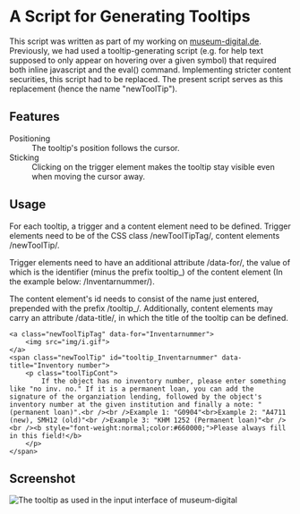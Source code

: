 # A Script for Generating Tooltips

This script was written as part of my working on [museum-digital.de](https://www.museum-digital.de). Previously, we had used a tooltip-generating script (e.g. for help text supposed to only appear on hovering over a given symbol) that required both inline javascript and the eval() command. Implementing stricter content securities, this script had to be replaced. The present script serves as this replacement (hence the name "newToolTip").

## Features

<dl>
    <dt>Positioning</dt>
    <dd>The tooltip's position follows the cursor.</dd>
    <dt>Sticking</dt>
    <dd>Clicking on the trigger element makes the tooltip stay visible even when moving the cursor away.</dd>
</dl>

## Usage

For each tooltip, a trigger and a content element need to be defined. Trigger elements need to be of the CSS class /newToolTipTag/, content elements /newToolTip/.

Trigger elements need to have an additional attribute /data-for/, the value of which is the identifier (minus the prefix tooltip\_) of the content element (In the example below: /Inventarnummer/).

The content element's id needs to consist of the name just entered, prepended with the prefix /tooltip\_/. Additionally, content elements may carry an attribute /data-title/, in which the title of the tooltip can be defined.

```
<a class="newToolTipTag" data-for="Inventarnummer">
    <img src="img/i.gif">
</a>
<span class="newToolTip" id="tooltip_Inventarnummer" data-title="Inventory number">
    <p class="toolTipCont">
        If the object has no inventory number, please enter something like "no inv. no." If it is a permanent loan, you can add the signature of the organziation lending, followed by the object's inventory number at the given institution and finally a note: "(permanent loan)".<br /><br />Example 1: "G0904"<br>Example 2: "A4711 (new), SMH12 (old)"<br />Example 3: "KHM 1252 (Permanent loan)"<br /><br /><b style="font-weight:normal;color:#660000;">Please always fill in this field!</b>
    </p>
</span>
```

## Screenshot

![The tooltip as used in the input interface of museum-digital](https://www.jrenslin.de/cont/screenshots/Tooltip/tooltip.jpg)
